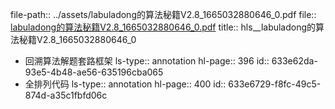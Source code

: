 file-path:: ../assets/labuladong的算法秘籍V2.8_1665032880646_0.pdf
file:: [labuladong的算法秘籍V2.8_1665032880646_0.pdf](../assets/labuladong的算法秘籍V2.8_1665032880646_0.pdf)
title:: hls__labuladong的算法秘籍V2.8_1665032880646_0

- 回溯算法解题套路框架
  ls-type:: annotation
  hl-page:: 396
  id:: 633e62da-93e5-4b48-ae56-635196cba065
- 全排列代码
  ls-type:: annotation
  hl-page:: 400
  id:: 633e6729-f8fc-49c5-874d-a35c1fbfd06c